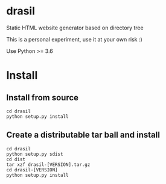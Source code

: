 # drasil
Static HTML website generator based on directory tree

This is a personal experiment, use it at your own risk :)

Use Python >= 3.6

# Install

## Install from source

	cd drasil
	python setup.py install

## Create a distributable tar ball and install

	cd drasil
	python setup.py sdist
	cd dist
	tar xzf drasil-[VERSION].tar.gz
	cd drasil-[VERSION]
	python setup.py install 
